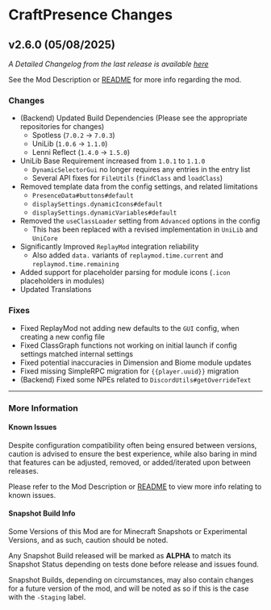 # CraftPresence Changes

## v2.6.0 (05/08/2025)

_A Detailed Changelog from the last release is
available [here](https://gitlab.com/CDAGaming/CraftPresence/-/compare/release%2Fv2.5.5...release%2Fv2.6.0)_

See the Mod Description or [README](https://gitlab.com/CDAGaming/CraftPresence) for more info regarding the mod.

### Changes

* (Backend) Updated Build Dependencies (Please see the appropriate repositories for changes)
    * Spotless (`7.0.2` -> `7.0.3`)
    * UniLib (`1.0.6` -> `1.1.0`)
    * Lenni Reflect (`1.4.0` -> `1.5.0`)
* UniLib Base Requirement increased from `1.0.1` to `1.1.0`
    * `DynamicSelectorGui` no longer requires any entries in the entry list
    * Several API fixes for `FileUtils` (`findClass` and `loadClass`)
* Removed template data from the config settings, and related limitations
    * `PresenceData#buttons#default`
    * `displaySettings.dynamicIcons#default`
    * `displaySettings.dynamicVariables#default`
* Removed the `useClassLoader` setting from `Advanced` options in the config
    * This has been replaced with a revised implementation in `UniLib` and `UniCore`
* Significantly Improved `ReplayMod` integration reliability
    * Also added `data.` variants of `replaymod.time.current` and `replaymod.time.remaining`
* Added support for placeholder parsing for module icons (`.icon` placeholders in modules)
* Updated Translations

### Fixes

* Fixed ReplayMod not adding new defaults to the `GUI` config, when creating a new config file
* Fixed ClassGraph functions not working on initial launch if config settings matched internal settings
* Fixed potential inaccuracies in Dimension and Biome module updates
* Fixed missing SimpleRPC migration for `{{player.uuid}}` migration
* (Backend) Fixed some NPEs related to `DiscordUtils#getOverrideText`

___

### More Information

#### Known Issues

Despite configuration compatibility often being ensured between versions,
caution is advised to ensure the best experience, while also baring in mind that features can be adjusted, removed, or
added/iterated upon between releases.

Please refer to the Mod Description or [README](https://gitlab.com/CDAGaming/CraftPresence) to view more info relating
to known issues.

#### Snapshot Build Info

Some Versions of this Mod are for Minecraft Snapshots or Experimental Versions, and as such, caution should be noted.

Any Snapshot Build released will be marked as **ALPHA** to match its Snapshot Status depending on tests done before
release
and issues found.

Snapshot Builds, depending on circumstances, may also contain changes for a future version of the mod, and will be noted
as so if this is the case with the `-Staging` label.
